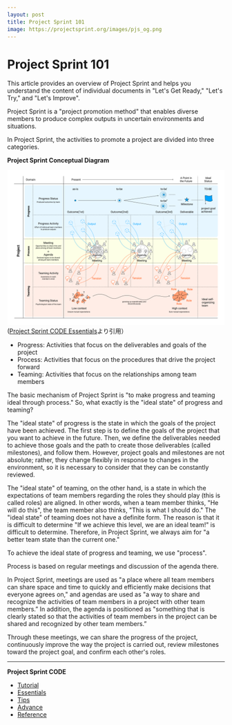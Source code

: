 ```yaml
---
layout: post
title: Project Sprint 101
image: https://projectsprint.org/images/pjs_og.png
---
```


# Project Sprint 101

This article provides an overview of Project Sprint and helps you understand the content of individual documents in "Let's Get Ready," "Let's Try," and "Let's Improve".

Project Sprint is a "project promotion method" that enables diverse members to produce complex outputs in uncertain environments and situations.

In Project Sprint, the activities to promote a project are divided into three categories.

**Project Sprint Conceptual Diagram**

![Project Sprint Conceptual Diagram](../../../../../en/images/essentials.png) ([Project Sprint CODE Essentials](../essentials.md)より引用）

* Progress: Activities that focus on the deliverables and goals of the project
* Process: Activities that focus on the procedures that drive the project forward
* Teaming: Activities that focus on the relationships among team members

The basic mechanism of Project Sprint is "to make progress and teaming ideal through process." So, what exactly is the "ideal state" of progress and teaming?

The "ideal state" of progress is the state in which the goals of the project have been achieved. The first step is to define the goals of the project that you want to achieve in the future. Then, we define the deliverables needed to achieve those goals and the path to create those deliverables (called milestones), and follow them. However, project goals and milestones are not absolute; rather, they change flexibly in response to changes in the environment, so it is necessary to consider that they can be constantly reviewed.

The "ideal state" of teaming, on the other hand, is a state in which the expectations of team members regarding the roles they should play (this is called roles) are aligned. In other words, when a team member thinks, "He will do this", the team member also thinks, "This is what I should do." The "ideal state" of teaming does not have a definite form. The reason is that it is difficult to determine "If we achieve this level, we are an ideal team!" is difficult to determine. Therefore, in Project Sprint, we always aim for "a better team state than the current one."

To achieve the ideal state of progress and teaming, we use "process".

Process is based on regular meetings and discussion of the agenda there.

In Project Sprint, meetings are used as "a place where all team members can share space and time to quickly and efficiently make decisions that everyone agrees on," and agendas are used as "a way to share and recognize the activities of team members in a project with other team members.” In addition, the agenda is positioned as "something that is clearly stated so that the activities of team members in the project can be shared and recognized by other team members.”

Through these meetings, we can share the progress of the project, continuously improve the way the project is carried out, review milestones toward the project goal, and confirm each other's roles.

***

**Project Sprint CODE**

* [Tutorial](index.md)
* [Essentials](../essentials.md)
* [Tips](broken-reference)
* [Advance](../../../../../code/advance.md)
* [Reference](../../../../../code/reference.md)
